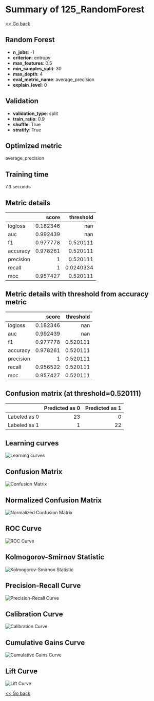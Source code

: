 # Summary of 125_RandomForest

[<< Go back](../README.md)


## Random Forest
- **n_jobs**: -1
- **criterion**: entropy
- **max_features**: 0.5
- **min_samples_split**: 30
- **max_depth**: 4
- **eval_metric_name**: average_precision
- **explain_level**: 0

## Validation
 - **validation_type**: split
 - **train_ratio**: 0.9
 - **shuffle**: True
 - **stratify**: True

## Optimized metric
average_precision

## Training time

7.3 seconds

## Metric details
|           |    score |   threshold |
|:----------|---------:|------------:|
| logloss   | 0.182346 | nan         |
| auc       | 0.992439 | nan         |
| f1        | 0.977778 |   0.520111  |
| accuracy  | 0.978261 |   0.520111  |
| precision | 1        |   0.520111  |
| recall    | 1        |   0.0240334 |
| mcc       | 0.957427 |   0.520111  |


## Metric details with threshold from accuracy metric
|           |    score |   threshold |
|:----------|---------:|------------:|
| logloss   | 0.182346 |  nan        |
| auc       | 0.992439 |  nan        |
| f1        | 0.977778 |    0.520111 |
| accuracy  | 0.978261 |    0.520111 |
| precision | 1        |    0.520111 |
| recall    | 0.956522 |    0.520111 |
| mcc       | 0.957427 |    0.520111 |


## Confusion matrix (at threshold=0.520111)
|              |   Predicted as 0 |   Predicted as 1 |
|:-------------|-----------------:|-----------------:|
| Labeled as 0 |               23 |                0 |
| Labeled as 1 |                1 |               22 |

## Learning curves
![Learning curves](learning_curves.png)
## Confusion Matrix

![Confusion Matrix](confusion_matrix.png)


## Normalized Confusion Matrix

![Normalized Confusion Matrix](confusion_matrix_normalized.png)


## ROC Curve

![ROC Curve](roc_curve.png)


## Kolmogorov-Smirnov Statistic

![Kolmogorov-Smirnov Statistic](ks_statistic.png)


## Precision-Recall Curve

![Precision-Recall Curve](precision_recall_curve.png)


## Calibration Curve

![Calibration Curve](calibration_curve_curve.png)


## Cumulative Gains Curve

![Cumulative Gains Curve](cumulative_gains_curve.png)


## Lift Curve

![Lift Curve](lift_curve.png)



[<< Go back](../README.md)
